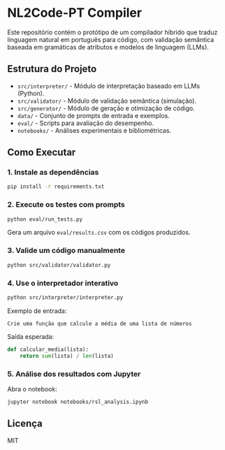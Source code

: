 # NL2Code-PT Compiler

Este repositório contém o protótipo de um compilador híbrido que traduz linguagem natural em português para código, com validação semântica baseada em gramáticas de atributos e modelos de linguagem (LLMs).

## Estrutura do Projeto

- `src/interpreter/` - Módulo de interpretação baseado em LLMs (Python).
- `src/validator/` - Módulo de validação semântica (simulação).
- `src/generator/` - Módulo de geração e otimização de código.
- `data/` - Conjunto de prompts de entrada e exemplos.
- `eval/` - Scripts para avaliação do desempenho.
- `notebooks/` - Análises experimentais e bibliométricas.

## Como Executar

### 1. Instale as dependências

```bash
pip install -r requirements.txt
```

### 2. Execute os testes com prompts

```bash
python eval/run_tests.py
```

Gera um arquivo `eval/results.csv` com os códigos produzidos.

### 3. Valide um código manualmente

```bash
python src/validator/validator.py
```

### 4. Use o interpretador interativo

```bash
python src/interpreter/interpreter.py
```

Exemplo de entrada:
```
Crie uma função que calcule a média de uma lista de números
```

Saída esperada:
```python
def calcular_media(lista):
    return sum(lista) / len(lista)
```

### 5. Análise dos resultados com Jupyter

Abra o notebook:

```bash
jupyter notebook notebooks/rsl_analysis.ipynb
```

## Licença

MIT
